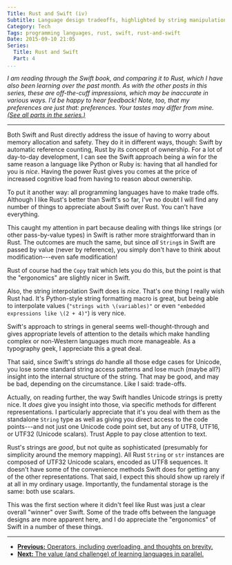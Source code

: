 ```yaml
---
Title: Rust and Swift (iv)
Subtitle: Language design tradeoffs, highlighted by string manipulation.
Category: Tech
Tags: programming languages, rust, swift, rust-and-swift
Date: 2015-09-10 21:05
Series:
  Title: Rust and Swift
  Part: 4
...
```


<i class="editorial">I am reading through the Swift book, and comparing it to Rust, which I have also been learning over the past month. As with the other posts in this series, these are off-the-cuff impressions, which may be inaccurate in various ways. I'd be happy to hear feedback! Note, too, that my preferences are just that: preferences. Your tastes may differ from mine. [(See all parts in the series.)][series]</i>

[series]: /rust-and-swift.html

---

Both Swift and Rust directly address the issue of having to worry about memory allocation and safety. They do it in different ways, though: Swift by automatic reference counting, Rust by its concept of ownership. For a lot of day-to-day development, I can see the Swift approach being a win for the same reason a language like Python or Ruby is: having that all handled for you is *nice*. Having the power Rust gives you comes at the price of increased cognitive load from having to reason about ownership.

To put it another way: all programming languages have to make trade offs. Although I like Rust's better than Swift's so far, I've no doubt I will find any number of things to appreciate about Swift over Rust. You can't have everything.

This caught my attention in part because dealing with things like strings (or other pass-by-value types) in Swift is rather more straightforward than in Rust. The outcomes are much the same, but since *all* `String`s in Swift are passed by value (never by reference), you simply don't have to think about modification---even safe modification!

Rust of course had the `Copy` trait which lets you do this, but the point is that the "ergonomics" are slightly nicer in Swift.

Also, the string interpolation Swift does is *nice*. That's one thing I really wish Rust had. It's Python-style string formatting macro is great, but being able to interpolate values (`"strings with \(variables)"` or even `"embedded expressions like \(2 + 4)"`) is very nice.

Swift's approach to strings in general seems well-thought-through and gives appropriate levels of attention to the details which make handling complex or non-Western languages much more manageable. As a typography geek, I appreciate this a great deal.

That said, since Swift's strings *do* handle all those edge cases for Unicode, you lose some standard string access patterns and lose much (maybe all?) insight into the internal structure of the string. That may be good, and may be bad, depending on the circumstance. Like I said: trade-offs.

Actually, on reading further, the way Swift handles Unicode strings is pretty nice. It *does* give you insight into those, via specific methods for different representations. I particularly appreciate that it's you deal with them as the standalone `String` type as well as giving you direct access to the code points---and not just one Unicode code point set, but any of <abbr>UTF8</abbr>, <abbr>UTF16</abbr>, or <abbr>UTF32</abbr> (Unicode scalars). Trust Apple to pay close attention to text.

Rust's strings are *good*, but not quite as sophisticated (presumably for simplicity around the memory mapping). All Rust `String` or `str` instances are composed of <abbr>UTF32</abbr> Unicode scalars, encoded as <abbr>UTF8</abbr> sequences. It doesn't have some of the convenience methods Swift does for getting any of the other representations. That said, I expect this should show up rarely if at all in my ordinary usage. Importantly, the fundamental storage is the same: both use scalars.

This was the first section where it didn't feel like Rust was just a clear overall "winner" over Swift. Some of the trade offs between the language designs are more apparent here, and I do appreciate the "ergonomics" of Swift in a number of these things.

---

- [**Previous:** Operators, including overloading, and thoughts on brevity.][3]
- [**Next:** The value (and challenge) of learning languages in parallel.][5]


[3]: http://www.chriskrycho.com/2015/rust-and-swift-iii.html
[5]: http://www.chriskrycho.com/2015/rust-and-swift-v.html
